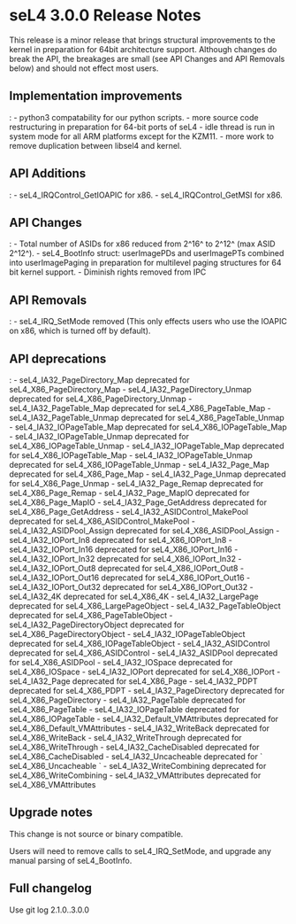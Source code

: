 # seL4 3.0.0 Release Notes
 This release is a minor release that brings
structural improvements to the kernel in preparation for 64bit
architecture support. Although changes do break the API, the breakages
are small (see API Changes and API Removals below) and should not effect
most users.

## Implementation improvements


:   -   python3 compatability for our python scripts.
    -   more source code restructuring in preparation for 64-bit ports
        of seL4
    -   idle thread is run in system mode for all ARM platforms except
        for the KZM11.
    -   more work to remove duplication between libsel4 and kernel.

## API Additions


:   -   seL4_IRQControl_GetIOAPIC for x86.
    -   seL4_IRQControl_GetMSI for x86.

## API Changes


:   -   Total number of ASIDs for x86 reduced from 2\^16\^ to 2\^12\^
        (max ASID 2\^12\^).
    -   seL4_BootInfo struct: userImagePDs and userImagePTs combined
        into userImagePaging in preparation for multilevel paging
        structures for 64 bit kernel support.
    -   Diminish rights removed from IPC

## API Removals


:   -   seL4_IRQ_SetMode removed (This only effects users who use the
        IOAPIC on x86, which is turned off by default).

## API deprecations


:   -   seL4_IA32_PageDirectory_Map deprecated for
        seL4_X86_PageDirectory_Map
    -   seL4_IA32_PageDirectory_Unmap deprecated for
        seL4_X86_PageDirectory_Unmap
    -   seL4_IA32_PageTable_Map deprecated for
        seL4_X86_PageTable_Map
    -   seL4_IA32_PageTable_Unmap deprecated for
        seL4_X86_PageTable_Unmap
    -   seL4_IA32_IOPageTable_Map deprecated for
        seL4_X86_IOPageTable_Map
    -   seL4_IA32_IOPageTable_Unmap deprecated for
        seL4_X86_IOPageTable_Unmap
    -   seL4_IA32_IOPageTable_Map deprecated for
        seL4_X86_IOPageTable_Map
    -   seL4_IA32_IOPageTable_Unmap deprecated for
        seL4_X86_IOPageTable_Unmap
    -   seL4_IA32_Page_Map deprecated for seL4_X86_Page_Map
    -   seL4_IA32_Page_Unmap deprecated for seL4_X86_Page_Unmap
    -   seL4_IA32_Page_Remap deprecated for seL4_X86_Page_Remap
    -   seL4_IA32_Page_MapIO deprecated for seL4_X86_Page_MapIO
    -   seL4_IA32_Page_GetAddress deprecated for
        seL4_X86_Page_GetAddress
    -   seL4_IA32_ASIDControl_MakePool deprecated for
        seL4_X86_ASIDControl_MakePool
    -   seL4_IA32_ASIDPool_Assign deprecated for
        seL4_X86_ASIDPool_Assign
    -   seL4_IA32_IOPort_In8 deprecated for seL4_X86_IOPort_In8
    -   seL4_IA32_IOPort_In16 deprecated for seL4_X86_IOPort_In16
    -   seL4_IA32_IOPort_In32 deprecated for seL4_X86_IOPort_In32
    -   seL4_IA32_IOPort_Out8 deprecated for seL4_X86_IOPort_Out8
    -   seL4_IA32_IOPort_Out16 deprecated for
        seL4_X86_IOPort_Out16
    -   seL4_IA32_IOPort_Out32 deprecated for
        seL4_X86_IOPort_Out32
    -   seL4_IA32_4K deprecated for seL4_X86_4K
    -   seL4_IA32_LargePage deprecated for seL4_X86_LargePageObject
    -   seL4_IA32_PageTableObject deprecated for
        seL4_X86_PageTableObject
    -   seL4_IA32_PageDirectoryObject deprecated for
        seL4_X86_PageDirectoryObject
    -   seL4_IA32_IOPageTableObject deprecated for
        seL4_X86_IOPageTableObject
    -   seL4_IA32_ASIDControl deprecated for seL4_X86_ASIDControl
    -   seL4_IA32_ASIDPool deprecated for seL4_X86_ASIDPool
    -   seL4_IA32_IOSpace deprecated for seL4_X86_IOSpace
    -   seL4_IA32_IOPort deprecated for seL4_X86_IOPort
    -   seL4_IA32_Page deprecated for seL4_X86_Page
    -   seL4_IA32_PDPT deprecated for seL4_X86_PDPT
    -   seL4_IA32_PageDirectory deprecated for
        seL4_X86_PageDirectory
    -   seL4_IA32_PageTable deprecated for seL4_X86_PageTable
    -   seL4_IA32_IOPageTable deprecated for seL4_X86_IOPageTable
    -   seL4_IA32_Default_VMAttributes deprecated for
        seL4_X86_Default_VMAttributes
    -   seL4_IA32_WriteBack deprecated for seL4_X86_WriteBack
    -   seL4_IA32_WriteThrough deprecated for seL4_X86_WriteThrough
    -   seL4_IA32_CacheDisabled deprecated for
        seL4_X86_CacheDisabled
    -   seL4_IA32_Uncacheable  deprecated for \`
        seL4_X86_Uncacheable \`
    -   seL4_IA32_WriteCombining deprecated for
        seL4_X86_WriteCombining
    -   seL4_IA32_VMAttributes deprecated for seL4_X86_VMAttributes

## Upgrade notes
 This change is not source or binary compatible.

Users will need to remove calls to seL4_IRQ_SetMode, and upgrade any
manual parsing of seL4_BootInfo.

## Full changelog
 Use git log 2.1.0..3.0.0
